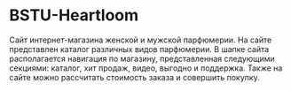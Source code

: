 # BSTU-Heartloom
Сайт интернет-магазина женской и мужской парфюмерии. На сайте представлен каталог различных видов парфюмерии. В шапке сайта располагается навигация по магазину, представленная следующими секциями: каталог, хит продаж, видео, выгодно и поддержка. Также на сайте можно рассчитать стоимость заказа и совершить покупку.
